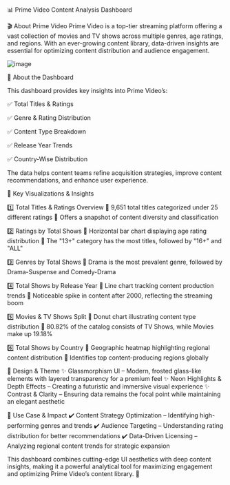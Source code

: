 📊 Prime Video Content Analysis Dashboard

🎬 About Prime Video
Prime Video is a top-tier streaming platform offering a vast collection of movies and TV shows across multiple genres, age ratings, and regions. With an ever-growing content library, data-driven insights are essential for optimizing content distribution and audience engagement.

![image](https://github.com/user-attachments/assets/471948e1-99cb-4c80-aab3-5f6552298cc2)



🔹 About the Dashboard

This dashboard provides key insights into Prime Video’s:

✅ Total Titles & Ratings

✅ Genre & Rating Distribution

✅ Content Type Breakdown

✅ Release Year Trends

✅ Country-Wise Distribution

The data helps content teams refine acquisition strategies, improve content recommendations, and enhance user experience.

🔹 Key Visualizations & Insights

1️⃣ Total Titles & Ratings Overview
📌 9,651 total titles categorized under 25 different ratings
📌 Offers a snapshot of content diversity and classification

2️⃣ Ratings by Total Shows
📌 Horizontal bar chart displaying age rating distribution
📌 The "13+" category has the most titles, followed by "16+" and "ALL"

3️⃣ Genres by Total Shows
📌 Drama is the most prevalent genre, followed by Drama-Suspense and Comedy-Drama

4️⃣ Total Shows by Release Year
📌 Line chart tracking content production trends
📌 Noticeable spike in content after 2000, reflecting the streaming boom

5️⃣ Movies & TV Shows Split
📌 Donut chart illustrating content type distribution
📌 80.82% of the catalog consists of TV Shows, while Movies make up 19.18%

6️⃣ Total Shows by Country
📌 Geographic heatmap highlighting regional content distribution
📌 Identifies top content-producing regions globally

🎨 Design & Theme
✨ Glassmorphism UI – Modern, frosted glass-like elements with layered transparency for a premium feel
✨ Neon Highlights & Depth Effects – Creating a futuristic and immersive visual experience
✨ Contrast & Clarity – Ensuring data remains the focal point while maintaining an elegant aesthetic

📌 Use Case & Impact
✔️ Content Strategy Optimization – Identifying high-performing genres and trends
✔️ Audience Targeting – Understanding rating distribution for better recommendations
✔️ Data-Driven Licensing – Analyzing regional content trends for strategic expansion

This dashboard combines cutting-edge UI aesthetics with deep content insights, making it a powerful analytical tool for maximizing engagement and optimizing Prime Video’s content library. 🚀
